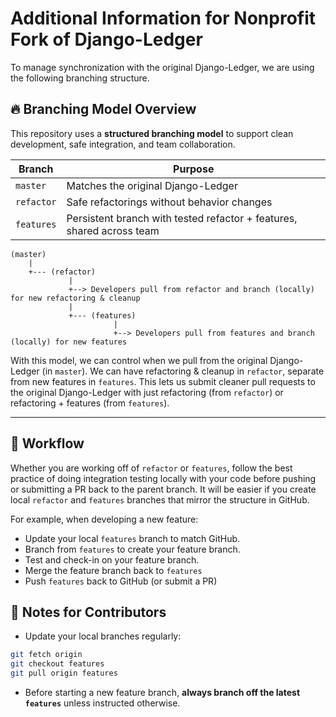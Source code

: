 # Additional Information for Nonprofit Fork of Django-Ledger

To manage synchronization with the original Django-Ledger, we are using the following branching structure.

## 🔥 Branching Model Overview

This repository uses a **structured branching model** to support clean development, safe integration, and team collaboration.

| Branch               | Purpose                                                               |
|----------------------|-----------------------------------------------------------------------|
| `master`             | Matches the original Django-Ledger                                    |
| `refactor`           | Safe refactorings without behavior changes                            |
| `features`           | Persistent branch with tested refactor + features, shared across team |


```text
(master)
    |
    +--- (refactor)
             |
             +--> Developers pull from refactor and branch (locally) for new refactoring & cleanup
             |
             +--- (features)
                       |
                       +--> Developers pull from features and branch (locally) for new features
```

With this model, we can control when we pull from the original Django-Ledger (in `master`). We can have refactoring & cleanup in `refactor`, separate from new features in `features`. 
This lets us submit cleaner pull requests to the original Django-Ledger with just refactoring (from `refactor`) or refactoring + features (from `features`).

---

## 🚀 Workflow
Whether you are working off of `refactor` or `features`, follow the best practice of doing integration testing locally with your code before pushing or submitting a PR back to the parent branch. It will be easier if you create local `refactor` and `features` branches that mirror the structure in GitHub.

For example, when developing a new feature:
- Update your local `features` branch to match GitHub.
- Branch from `features` to create your feature branch.
- Test and check-in on your feature branch.
- Merge the feature branch back to `features`
- Push `features` back to GitHub (or submit a PR)

## 📢 Notes for Contributors

- Update your local branches regularly:

```bash
git fetch origin
git checkout features
git pull origin features
```

- Before starting a new feature branch, **always branch off the latest `features`** unless instructed otherwise.
